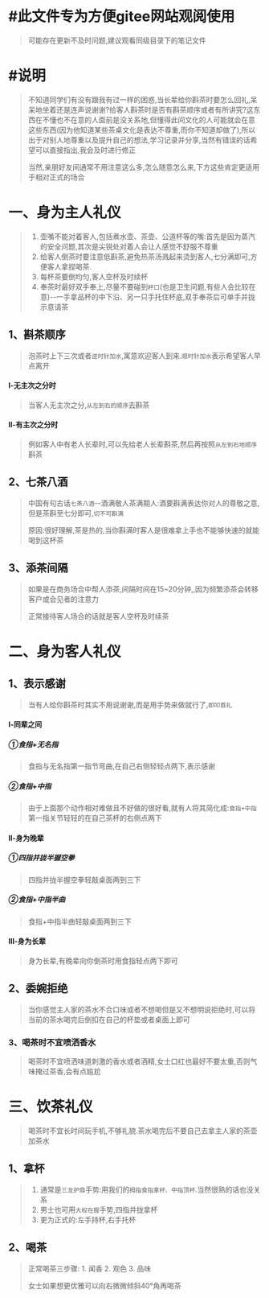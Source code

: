 # #此文件专为方便gitee网站观阅使用

> 可能存在更新不及时问题,建议观看同级目录下的笔记文件

# #说明

> 不知道同学们有没有跟我有过一样的困惑,当长辈给你斟茶时要怎么回礼,呆呆地坐着还是连声说谢谢?给客人斟茶时是否有斟茶顺序或者有所讲究?这东西在不懂也不在意的人面前是没关系地,但懂得此间文化的人可能就会在意这些东西(因为他知道某些茶桌文化是表达不尊重,而你不知道却做了),所以出于对别人地尊重以及提升自己的想法,学习记录并分享,当然有错误的话希望可以直接指出,我会及时进行修正
>
> 当然,亲朋好友间通常不用注意这么多,怎么随意怎么来,下方这些肯定更适用于相对正式的场合

# 一、身为主人礼仪

> 1. 壶嘴不能对着客人,包括煮水壶、茶壶、公道杯等的嘴:首先是因为蒸汽的安全问题,其次是尖锐处对着人会让人感觉不舒服不尊重
> 2. 给客人倒茶时要注意低斟茶,避免热茶汤溅起来烫到客人,七分满即可,方便客人拿捏喝茶.
> 3. 每杯茶要倒均匀,客人空杯及时续杯
> 4. 奉茶时最好双手奉上,尽量不要碰到`杯口`(也是卫生问题,有些人会比较在意)--一手拿品杯的中下沿、另一只手托住杯底,双手奉茶后可单手并拢示意请茶

## 1、斟茶顺序

> 泡茶时上下三次或者`逆时针加水`,寓意欢迎客人到来.`顺时针加水`表示希望客人早点离开

#### Ⅰ-无主次之分时

>当客人无主次之分,`从左到右的顺序`去斟茶

#### Ⅱ-有主次之分时

> 例如客人中有老人长辈时,可以先给老人长辈斟茶,然后再按照`从左到右地顺序`斟茶



## 2、七茶八酒

> 中国有句古话`七茶八酒`--酒满敬人茶满期人:酒要斟满表达你对人的尊敬之意,但是茶斟至七分即可,`切不可斟满`
>
> 原因:很好理解,茶是热的,当你斟满时客人是很难拿上手也不能够快速的就能喝到这杯茶



## 3、添茶间隔

> 如果是在商务场合中帮人添茶,间隔时间在15~20分钟,,因为频繁添茶会转移客户或会见者的注意力
>
> 正常接待客人场合的话就是客人空杯及时续茶



# 二、身为客人礼仪

## 1、表示感谢

>当有人给你斟茶时其实不用说谢谢,而是用手势来做就行了,`即叩首礼`

#### Ⅰ-同辈之间

##### ①食指+无名指

> 食指与无名指第一指节弯曲,在自己右侧轻轻点两下,表示感谢

##### ②食指+中指

>由于上面那个动作相对难做且不好做的很好看,就有人将其简化成:`食指+中指`第一指关节轻轻的在自己茶杯的右侧点两下

#### Ⅱ-身为晚辈

##### ①四指并拢半握空拳

>四指并拢半握空拳轻敲桌面两到三下

##### ②食指+中指半曲

>食指+中指半曲轻敲桌面两到三下

#### Ⅲ-身为长辈

> 身为长辈,有晚辈向你倒茶时用食指轻点两下即可



## 2、委婉拒绝

> 当你感觉主人家的茶水不合口味或者不想喝但是又不想明说拒绝时,可以将当前的茶水喝完后倒扣在自己的杯垫或者桌面上即可



### 3、喝茶时不宜喷洒香水

> 喝茶时不宜喷洒味道刺激的香水或者酒精,女士口红也最好不要太重,否则气味掩过茶香,会有点尴尬



# 三、饮茶礼仪

> 喝茶时不宜长时间玩手机,不够礼貌.茶水喝完后不要自己去拿主人家的茶壶加茶水

## 1、拿杯

> 1. 通常是`三龙护鼎`手势:用我们的`拇指食指拿杯、中指顶杯`.当然很熟的话也没关系
> 2. 男士也可用`大权在握`手势,四指并拢拿杯
> 3. 更为正式的:左手持杯,右手托杯



## 2、喝茶

> 正常喝茶三步骤: 1. 闻香 2. 观色 3. 品味
>
> 女士如果想更优雅可以向右微微倾斜40°角再喝茶

